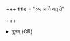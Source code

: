 +++
title = "०५ अग्ने यत् ते"

+++
<details><summary>मूलम् (GR)</summary>

अग्ने यत् ते ज्योतिस् तेन तं प्रति दह  
यो ऽस्मान् द्वेष्टि यं वयं द्विष्मः ॥
</details>